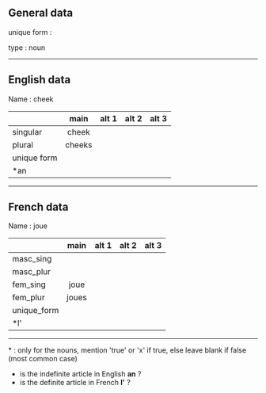 ## General data

unique form :

type : noun

---

## English data

Name : cheek

|             |  main  | alt 1 | alt 2 | alt 3 |
| :---------- | :----: | :---: | :---: | ----- |
| singular    | cheek  |       |       |       |
| plural      | cheeks |       |       |       |
| unique form |        |       |       |       |
| \*an        |        |       |       |       |

---

## French data

Name : joue

|             | main  | alt 1 | alt 2 | alt 3 |
| :---------- | :---: | :---: | :---: | :---: |
| masc_sing   |       |       |       |       |
| masc_plur   |       |       |       |       |
| fem_sing    | joue  |       |       |       |
| fem_plur    | joues |       |       |       |
| unique_form |       |       |       |       |
| \*l'        |       |       |       |       |

---

\* : only for the nouns, mention 'true' or 'x' if true, else leave blank if false (most common case)

- is the indefinite article in English **an** ?
- is the definite article in French **l'** ?
